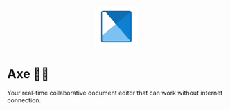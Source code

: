 <center><img width="100px" src="logo.png"/></center>

# Axe 📝🤝

Your real-time collaborative document editor that can work without internet connection.
